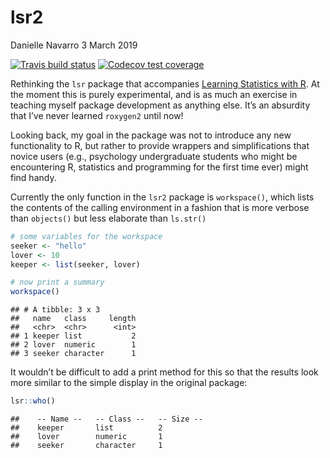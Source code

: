 lsr2
================
Danielle Navarro
3 March 2019

[![Travis build
status](https://travis-ci.org/djnavarro/lsr2.svg?branch=master)](https://travis-ci.org/djnavarro/lsr2)
[![Codecov test
coverage](https://codecov.io/gh/djnavarro/lsr2/branch/master/graph/badge.svg)](https://codecov.io/gh/djnavarro/lsr2?branch=master)

Rethinking the `lsr` package that accompanies [Learning Statistics with
R](https://learningstatisticswithr.com). At the moment this is purely
experimental, and is as much an exercise in teaching myself package
development as anything else. It’s an absurdity that I’ve never learned
`roxygen2` until now\!

Looking back, my goal in the package was not to introduce any new
functionality to R, but rather to provide wrappers and simplifications
that novice users (e.g., psychology undergraduate students who might be
encountering R, statistics and programming for the first time ever)
might find handy.

Currently the only function in the `lsr2` package is `workspace()`,
which lists the contents of the calling environment in a fashion that is
more verbose than `objects()` but less elaborate than `ls.str()`

``` r
# some variables for the workspace
seeker <- "hello"
lover <- 10
keeper <- list(seeker, lover)

# now print a summary
workspace()
```

    ## # A tibble: 3 x 3
    ##   name   class     length
    ##   <chr>  <chr>      <int>
    ## 1 keeper list           2
    ## 2 lover  numeric        1
    ## 3 seeker character      1

It wouldn’t be difficult to add a print method for this so that the
results look more similar to the simple display in the original package:

``` r
lsr::who()
```

    ##    -- Name --   -- Class --   -- Size --
    ##    keeper       list          2         
    ##    lover        numeric       1         
    ##    seeker       character     1

